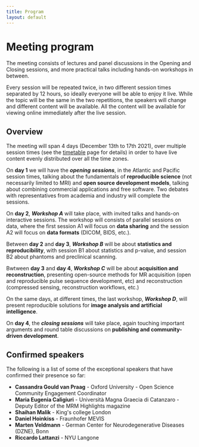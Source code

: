 ```yaml
---
title: Program
layout: default
---
```


# Meeting program

The meeting consists of lectures and panel discussions in the Opening and Closing sessions, and more practical talks including hands-on workshops in between.

Every session will be repeated twice, in two different session times separated by 12 hours, so ideally everyone will be able to enjoy it live. While the topic will be the same in the two repetitions, the speakers will change and different content will be available. All the content will be available for viewing online immediately after the live session.

## Overview

The meeting will span 4 days (December 13th to 17th 2021), over multiple session times (see the [timetable](/timetable) page for details) in order to have live content evenly distributed over all the time zones.

On **day 1** we will have the ***opening sessions***, in the Atlantic and Pacific session times, talking about the fundamentals of **reproducible science** (not necessarily limited to MRI) and **open source development models**, talking about combining commercial applications and free software. Two debates with representatives from academia and industry will complete the sessions.

On **day 2**, ***Workshop A*** will take place, with invited talks and hands-on interactive sessions. The workshop will consists of parallel sessions on data, where the first session A1 will focus on **data sharing** and the session A2 will focus on **data formats** (DICOM, BIDS, etc.).

Between **day 2** and **day 3**, ***Workshop B*** will be about **statistics and reproducibility**, with session B1 about statistics and p-value, and session B2 about phantoms and preclinical scanning.

Bwtween **day 3** and **day 4**, ***Workshop C*** will be about **acquisition and reconstruction**, presenting open-source methods for MR acquisition (open and reproducible pulse sequence development, etc) and reconstruction (compressed sensing, reconstruction workflows, etc.)

On the same days, at different times, the last workshop, ***Workshop D***, will present reproducible solutions for **image analysis and artificial intelligence**.

On **day 4**, the ***closing sessions*** will take place, again touching important arguments and round table discussions on **publishing and community-driven development**.

## Confirmed speakers

The following is a list of some of the exceptional speakers that have confirmed their presence so far:

* **Cassandra Gould van Praag** - Oxford University - Open Science Community Engagement Coordinator
* **Maria Eugenia Caligiuri** - Università Magna Graecia di Catanzaro - Deputy Editor of the MRM Highlights magazine
* **Shaihan Malik** - King's college London
* **Daniel Hoinkiss** - Fraunhofer MEVIS
* **Marten Veldmann** - German Center for Neurodegenerative Diseases (DZNE), Bonn
* **Riccardo Lattanzi** - NYU Langone